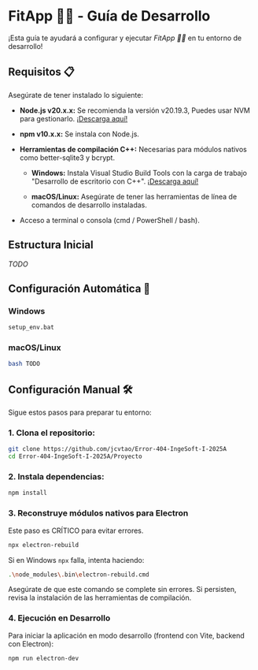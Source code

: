 # FitApp 🥬🌽 - Guía de Desarrollo

¡Esta guía te ayudará a configurar y ejecutar *FitApp 🥬🌽* en tu entorno de desarrollo!


## Requisitos 📋

Asegúrate de tener instalado lo siguiente:

- **Node.js v20.x.x:** Se recomienda la versión v20.19.3, Puedes usar NVM para gestionarlo. [¡Descarga aquí!](https://nodejs.org/en/download/current)

- **npm v10.x.x:** Se instala con Node.js.

- **Herramientas de compilación C++:** Necesarias para módulos nativos como better-sqlite3 y bcrypt.

    - **Windows:** Instala Visual Studio Build Tools con la carga de trabajo "Desarrollo de escritorio con C++". [¡Descarga aquí!](https://visualstudio.microsoft.com/es/visual-cpp-build-tools/)

    - **macOS/Linux:** Asegúrate de tener las herramientas de línea de comandos de desarrollo instaladas.

- Acceso a terminal o consola (cmd / PowerShell / bash).


## Estructura Inicial

*TODO*


## Configuración Automática 🚀

### Windows

```bash
setup_env.bat
```

### macOS/Linux

```bash
bash TODO
```

## Configuración Manual 🛠️

Sigue estos pasos para preparar tu entorno:

### 1. Clona el repositorio:

```bash
git clone https://github.com/jcvtao/Error-404-IngeSoft-I-2025A
cd Error-404-IngeSoft-I-2025A/Proyecto
```

### 2. Instala dependencias:

```bash
npm install
```

### 3. Reconstruye módulos nativos para Electron
Este paso es CRÍTICO para evitar errores.

```bash
npx electron-rebuild
```

Si en Windows `npx` falla, intenta haciendo:
```bash
.\node_modules\.bin\electron-rebuild.cmd
```

Asegúrate de que este comando se complete sin errores. Si persisten, revisa la instalación de las herramientas de compilación.

### 4. Ejecución en Desarrollo

Para iniciar la aplicación en modo desarrollo (frontend con Vite, backend con Electron):

```bash
npm run electron-dev
```